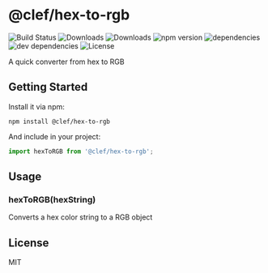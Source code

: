 # @clef/hex-to-rgb

![Build Status](https://img.shields.io/travis/clef/hex-to-rgb.svg)
![Downloads](https://img.shields.io/npm/dm/@clef/hex-to-rgb.svg)
![Downloads](https://img.shields.io/npm/dt/@clef/hex-to-rgb.svg)
![npm version](https://img.shields.io/npm/v/@clef/hex-to-rgb.svg)
![dependencies](https://img.shields.io/david/clef/hex-to-rgb.svg)
![dev dependencies](https://img.shields.io/david/dev/clef/hex-to-rgb.svg)
![License](https://img.shields.io/github/license/clef/hex-to-rgb.svg)

A quick converter from hex to RGB

## Getting Started

Install it via npm:

```shell
npm install @clef/hex-to-rgb
```

And include in your project:

```javascript
import hexToRGB from '@clef/hex-to-rgb';
```

## Usage

### hexToRGB(hexString)

Converts a hex color string to a RGB object

## License

MIT
